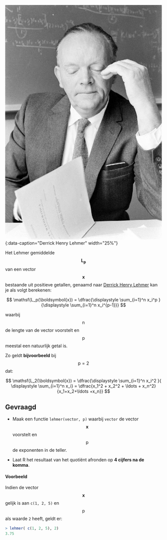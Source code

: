 ![Derrick Henry Lehmer](media/lehmer.png "Derrick Henry Lehmer"){:data-caption="Derrick Henry Lehmer" width="25%"}

Het Lehmer gemiddelde $$\mathsf{\boldsymbol{L_p}}$$ van een vector $$\mathsf{\boldsymbol{x}}$$ bestaande uit positieve getallen, genaamd naar <a href="https://nl.wikipedia.org/wiki/Derrick_Henry_Lehmer" target="_blank">Derrick Henry Lehmer</a> kan je als volgt berekenen:

$$
\mathsf{L_p(\boldsymbol{x}) = \dfrac{\displaystyle \sum_{i=1}^n x_i^p }{\displaystyle \sum_{i=1}^n x_i^{p-1}}}
$$

waarbij $$\mathsf{n}$$ de lengte van de vector voorstelt en $$\mathsf{p}$$ meestal een natuurlijk getal is. 

Zo geldt **bijvoorbeeld** bij $$\mathsf{p = 2}$$ dat:

$$
\mathsf{L_2(\boldsymbol{x}) = \dfrac{\displaystyle \sum_{i=1}^n x_i^2 }{ \displaystyle \sum_{i=1}^n x_i} = \dfrac{x_1^2 + x_2^2 + \ldots + x_n^2}{x_1+x_2+\ldots +x_n}}
$$



## Gevraagd

- Maak een functie `lehmer(vector, p)` waarbij `vector` de vector $$\mathsf{\boldsymbol{x}}$$ voorstelt en $$\mathsf{p}$$ de exponenten in de teller.

- Laat R het resultaat van het quotiënt afronden op **4 cijfers na de komma**.

#### Voorbeeld

Indien de vector $$\mathsf{\boldsymbol{x}}$$ gelijk is aan `c(1, 2, 5)` en $$\mathsf{p}$$ als waarde `2` heeft, geldt er:

```R
> lehmer( c(1, 2, 5), 2)
3.75
```